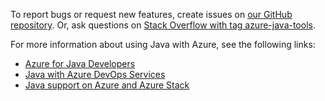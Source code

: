 To report bugs or request new features, create issues on [our GitHub repository](https://github.com/Microsoft/azure-tools-for-java/issues). Or, ask questions on [Stack Overflow with tag azure-java-tools](https://stackoverflow.com/questions/tagged/azure-java-tools).

For more information about using Java with Azure, see the following links:

* [Azure for Java Developers](../../index.yml) 
* [Java with Azure DevOps Services](/azure/devops/java/)
* [Java support on Azure and Azure Stack](../../fundamentals/java-support-on-azure.md)
<!-- TODO: Add URLs for Java in VSCode here -->